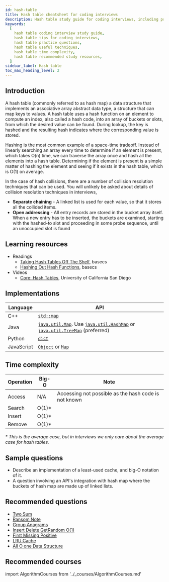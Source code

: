 ```yaml
---
id: hash-table
title: Hash table cheatsheet for coding interviews
description: Hash table study guide for coding interviews, including practice questions, techniques, time complexity, and recommended resources
keywords:
  [
    hash table coding interview study guide,
    hash table tips for coding interviews,
    hash table practice questions,
    hash table useful techniques,
    hash table time complexity,
    hash table recommended study resources,
  ]
sidebar_label: Hash table
toc_max_heading_level: 2
---
```


## Introduction

A hash table (commonly referred to as hash map) a data structure that implements an associative array abstract data type, a structure that can map keys to values. A hash table uses a hash function on an element to compute an index, also called a hash code, into an array of buckets or slots, from which the desired value can be found. During lookup, the key is hashed and the resulting hash indicates where the corresponding value is stored.

Hashing is the most common example of a space-time tradeoff. Instead of linearly searching an array every time to determine if an element is present, which takes O(n) time, we can traverse the array once and hash all the elements into a hash table. Determining if the element is present is a simple matter of hashing the element and seeing if it exists in the hash table, which is O(1) on average.

In the case of hash collisions, there are a number of collision resolution techniques that can be used. You will unlikely be asked about details of collision resolution techniques in interviews,

- **Separate chaining** - A linked list is used for each value, so that it stores all the collided items.
- **Open addressing** - All entry records are stored in the bucket array itself. When a new entry has to be inserted, the buckets are examined, starting with the hashed-to slot and proceeding in some probe sequence, until an unoccupied slot is found

## Learning resources

- Readings
  - [Taking Hash Tables Off The Shelf](https://medium.com/basecs/taking-hash-tables-off-the-shelf-139cbf4752f0), basecs
  - [Hashing Out Hash Functions](https://medium.com/basecs/hashing-out-hash-functions-ea5dd8beb4dd), basecs
- Videos
  - [Core: Hash Tables](https://www.coursera.org/lecture/data-structures-optimizing-performance/core-hash-tables-m7UuP), University of California San Diego

## Implementations

| Language | API |
| --- | --- |
| C++ | [`std::map`](https://docs.microsoft.com/en-us/cpp/standard-library/map) |
| Java | [`java.util.Map`](https://docs.oracle.com/javase/10/docs/api/java/util/Map.html). Use [`java.util.HashMap`](https://docs.oracle.com/javase/10/docs/api/java/util/HashMap.html) or [`java.util.TreeMap`](https://docs.oracle.com/javase/10/docs/api/java/util/TreeMap.html) (preferred) |
| Python | [`dict`](https://docs.python.org/3/tutorial/datastructures.html#dictionaries) |
| JavaScript | [`Object`](https://developer.mozilla.org/en-US/docs/Web/JavaScript/Reference/Global_Objects/Object) or [`Map`](https://developer.mozilla.org/en-US/docs/Web/JavaScript/Reference/Global_Objects/Map) |

## Time complexity

| Operation | Big-O  | Note                                                 |
| --------- | ------ | ---------------------------------------------------- |
| Access    | N/A    | Accessing not possible as the hash code is not known |
| Search    | O(1)\* |                                                      |
| Insert    | O(1)\* |                                                      |
| Remove    | O(1)\* |                                                      |

_\* This is the average case, but in interviews we only care about the average case for hash tables._

## Sample questions

- Describe an implementation of a least-used cache, and big-O notation of it.
- A question involving an API's integration with hash map where the buckets of hash map are made up of linked lists.

## Recommended questions

- [Two Sum](https://leetcode.com/problems/two-sum)
- [Ransom Note](https://leetcode.com/problems/ransom-note)
- [Group Anagrams](https://leetcode.com/problems/group-anagrams/)
- [Insert Delete GetRandom O(1)](https://leetcode.com/problems/insert-delete-getrandom-o1/)
- [First Missing Positive](https://leetcode.com/problems/first-missing-positive/)
- [LRU Cache](https://leetcode.com/problems/lru-cache/)
- [All O one Data Structure](https://leetcode.com/problems/all-oone-data-structure/)

## Recommended courses

import AlgorithmCourses from '../\_courses/AlgorithmCourses.md'

<AlgorithmCourses />
